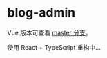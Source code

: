 
# blog-admin

Vue 版本可查看 [master 分支](https://github.com/jkchao/blog-admin/tree/master)。

使用 React + TypeScript 重构中...
